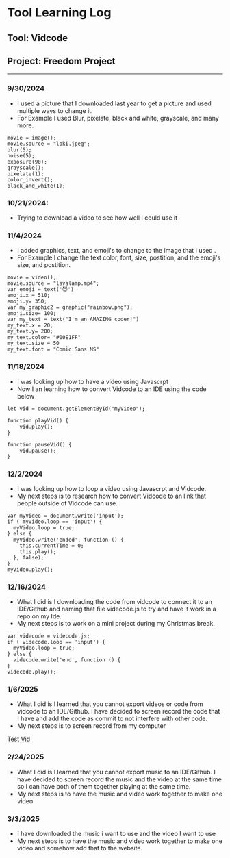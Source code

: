 # Tool Learning Log

## Tool: **Vidcode**

## Project: **Freedom Project**

---

### 9/30/2024
* I used a picture that I downloaded last year to get a picture and used multiple ways to change it.
* For Example I used Blur, pixelate, black and white, grayscale, and many more.

```
movie = image();
movie.source = "loki.jpeg";
blur(5);
noise(5);
exposure(90);
grayscale();
pixelate(1);
color_invert();
black_and_white(1);
```

### 10/21/2024:
* Trying to download a video to see how well I could use it

### 11/4/2024
* I added graphics, text, and emoji's to change to the image that I used . 
* For Example I change the text color, font, size, postition, and the emoji's size, and postition.

```
movie = video();
movie.source = "lavalamp.mp4";
var emoji = text('😈')
emoji.x = 510;
emoji.y= 350;
var my_graphic2 = graphic("rainbow.png");
emoji.size= 100;
var my_text = text("I'm an AMAZING coder!")
my_text.x = 20;
my_text.y= 200;
my_text.color= "#00E1FF"
my_text.size = 50
my_text.font = "Comic Sans MS"
```


### 11/18/2024
* I was looking up how to have a video using Javascrpt
* Now I an learning how to convert Vidcode to an IDE using the code below

```
let vid = document.getElementById("myVideo");

function playVid() {
    vid.play();
}

function pauseVid() {
    vid.pause();
}
```

### 12/2/2024
* I was looking up how to loop a video using Javascrpt and Vidcode.
* My next steps is to research how to convert Vidcode to an link that people outside of Vidcode can use.


```
var myVideo = document.write('input');
if ( myVideo.loop == 'input') { 
  myVideo.loop = true;
} else { 
  myVideo.write('ended', function () {
    this.currentTime = 0;
    this.play();
  }, false);
}
myVideo.play();
```

### 12/16/2024
* What I did is I downloading the code from vidcode to connect it to an IDE/Github and naming that file videcode.js to try and have it work in a repo on my Ide.
*  My next steps is to work on a mini project during my Christmas break.

```
var videcode = videcode.js;
if ( videcode.loop == 'input') { 
  myVideo.loop = true;
} else { 
  videcode.write('end', function () {
}
videcode.play();
```

### 1/6/2025
* What I did is I learned that you cannot export videos or code from vidcode to an IDE/Github. I have decided to screen record the code that I have and add the code as commit to not interfere with other code.
* My next steps is to screen record from my computer

[Test Vid](SeanManeana.webm)

### 2/24/2025
* What I did is I learned that you cannot export music to an IDE/Github. I have decided to screen record the music and the video at the same time so I can have both of them together playing at the same time.
* My next steps is to have the music and video work together to make one video

### 3/3/2025
* I have downloaded the music i want to use and the video I want to use
* My next steps is to have the music and video work together to make one video and somehow add that to the website.
